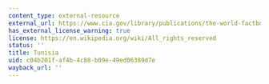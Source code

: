 ```yaml
---
content_type: external-resource
external_url: https://www.cia.gov/library/publications/the-world-factbook/geos/ts.html
has_external_license_warning: true
license: https://en.wikipedia.org/wiki/All_rights_reserved
status: ''
title: Tunisia
uid: c04b201f-af4b-4c88-b09e-49ed06389d7e
wayback_url: ''
---
```

